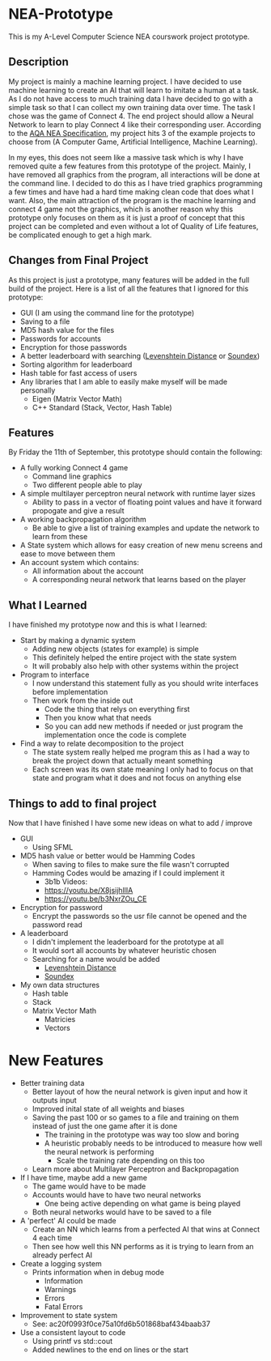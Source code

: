 # NEA-Prototype

This is my A-Level Computer Science NEA courswork project prototype.

## Description

My project is mainly a machine learning project. I have decided to use machine learning to create an AI that will learn to imitate a human at a task. As I do not have access to much training data I have decided to go with a simple task so that I can collect my own training data over time. The task I chose was the game of Connect 4. The end project should allow a Neural Network to learn to play Connect 4 like their corresponding user. According to the [AQA NEA Specification](https://filestore.aqa.org.uk/resources/computing/specifications/AQA-7516-7517-SP-2015.PDF), my project hits 3 of the example projects to choose from (A Computer Game, Artificial Intelligence, Machine Learning).

In my eyes, this does not seem like a massive task which is why I have removed quite a few features from this prototype of the project. Mainly, I have removed all graphics from the program, all interactions will be done at the command line. I decided to do this as I have tried graphics programming a few times and have had a hard time making clean code that does what I want. Also, the main attraction of the program is the machine learning and connect 4 game not the graphics, which is another reason why this prototype only focuses on them as it is just a proof of concept that this project can be completed and even without a lot of Quality of Life features, be complicated enough to get a high mark.

## Changes from Final Project

As this project is just a prototype, many features will be added in the full build of the project. Here is a list of all the features that I ignored for this prototype:

- GUI (I am using the command line for the prototype)
- Saving to a file
- MD5 hash value for the files
- Passwords for accounts
- Encryption for those passwords
- A better leaderboard with searching ([Levenshtein Distance](https://en.wikipedia.org/wiki/Levenshtein_distance) or [Soundex](https://en.wikipedia.org/wiki/Soundex))
- Sorting algorithm for leaderboard
- Hash table for fast access of users
- Any libraries that I am able to easily make myself will be made personally
  - Eigen (Matrix Vector Math)
  - C++ Standard (Stack, Vector, Hash Table)

## Features

By Friday the 11th of September, this prototype should contain the following:

- A fully working Connect 4 game
  - Command line graphics
  - Two different people able to play
- A simple multilayer perceptron neural network with runtime layer sizes
  - Ability to pass in a vector of floating point values and have it forward propogate and give a result
- A working backpropagation algorithm
  - Be able to give a list of training examples and update the network to learn from these
- A State system which allows for easy creation of new menu screens and ease to move between them
- An account system which contains:
  - All information about the account
  - A corresponding neural network that learns based on the player

## What I Learned

I have finished my prototype now and this is what I learned:

- Start by making a dynamic system
  - Adding new objects (states for example) is simple
  - This definitely helped the entire project with the state system
  - It will probably also help with other systems within the project
- Program to interface
  - I now understand this statement fully as you should write interfaces before implementation
  - Then work from the inside out
    - Code the thing that relys on everything first
    - Then you know what that needs
    - So you can add new methods if needed or just program the implementation once the code is complete
- Find a way to relate decomposition to the project
  - The state system really helped me program this as I had a way to break the project down that actually meant something
  - Each screen was its own state meaning I only had to focus on that state and program what it does and not focus on anything else

## Things to add to final project

Now that I have finished I have some new ideas on what to add / improve

- GUI
  - Using SFML
- MD5 hash value or better would be Hamming Codes
  - When saving to files to make sure the file wasn't corrupted
  - Hamming Codes would be amazing if I could implement it
    - 3b1b Videos:
    - https://youtu.be/X8jsijhllIA
    - https://youtu.be/b3NxrZOu_CE
- Encryption for password
  - Encrypt the passwords so the usr file cannot be opened and the password read
- A leaderboard
  - I didn't implement the leaderboard for the prototype at all
  - It would sort all accounts by whatever heuristic chosen
  - Searching for a name would be added
    - [Levenshtein Distance](https://en.wikipedia.org/wiki/Levenshtein_distance)
    - [Soundex](https://en.wikipedia.org/wiki/Soundex)
- My own data structures
  - Hash table
  - Stack
  - Matrix Vector Math
    - Matricies
    - Vectors

# New Features

- Better training data
  - Better layout of how the neural network is given input and how it outputs input
  - Improved inital state of all weights and biases
  - Saving the past 100 or so games to a file and training on them instead of just the one game after it is done
    - The training in the prototype was way too slow and boring
    - A heuristic probably needs to be introduced to measure how well the neural network is performing
      - Scale the training rate depending on this too
  - Learn more about Multilayer Perceptron and Backpropagation
- If I have time, maybe add a new game
  - The game would have to be made
  - Accounts would have to have two neural networks
    - One being active depending on what game is being played
  - Both neural networks would have to be saved to a file
- A 'perfect' AI could be made
  - Create an NN which learns from a perfected AI that wins at Connect 4 each time
  - Then see how well this NN performs as it is trying to learn from an already perfect AI
- Create a logging system
  - Prints information when in debug mode
    - Information
    - Warnings
    - Errors
    - Fatal Errors
- Improvement to state system
  - See: ac20f0993f0ce75a10fd6b501868baf434baab37
- Use a consistent layout to code
  - Using printf vs std::cout
  - Added newlines to the end on lines or the start